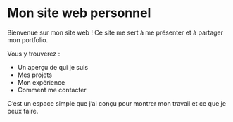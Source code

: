 # Mon site web personnel

Bienvenue sur mon site web !
Ce site me sert à me présenter et à partager mon portfolio.

Vous y trouverez :

- Un aperçu de qui je suis
- Mes projets
- Mon expérience
- Comment me contacter

C’est un espace simple que j’ai conçu pour montrer mon travail et ce que je peux faire.
